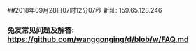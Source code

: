 ##2018年09月28日07时12分07秒 新址: 159.65.128.246
### 兔友常见问题及解答: https://github.com/wanggonging/d/blob/w/FAQ.md
